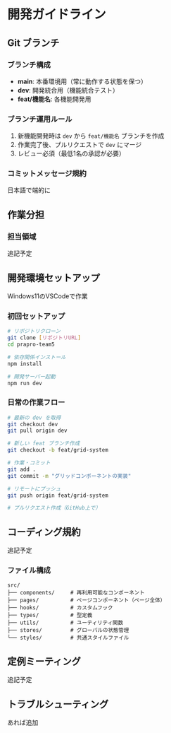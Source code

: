 # 開発ガイドライン

## Git ブランチ

### ブランチ構成
- **main**: 本番環境用（常に動作する状態を保つ）
- **dev**: 開発統合用（機能統合テスト）
- **feat/機能名**: 各機能開発用

### ブランチ運用ルール
1. 新機能開発時は `dev` から `feat/機能名` ブランチを作成
2. 作業完了後、プルリクエストで `dev` にマージ
3. レビュー必須（最低1名の承認が必要）

### コミットメッセージ規約
日本語で端的に

## 作業分担

### 担当領域
追記予定

## 開発環境セットアップ
Windows11のVSCodeで作業
### 初回セットアップ
```bash
# リポジトリクローン
git clone [リポジトリURL]
cd prapro-team5

# 依存関係インストール
npm install

# 開発サーバー起動
npm run dev
```

### 日常の作業フロー
```bash
# 最新の dev を取得
git checkout dev
git pull origin dev

# 新しい feat ブランチ作成
git checkout -b feat/grid-system

# 作業・コミット
git add .
git commit -m "グリッドコンポーネントの実装"

# リモートにプッシュ
git push origin feat/grid-system

# プルリクエスト作成（GitHub上で）
```

## コーディング規約
追記予定

### ファイル構成
```
src/
├── components/     # 再利用可能なコンポーネント
├── pages/          # ページコンポーネント（ページ全体）
├── hooks/          # カスタムフック
├── types/          # 型定義
├── utils/          # ユーティリティ関数
├── stores/         # グローバルの状態管理
└── styles/         # 共通スタイルファイル
```

## 定例ミーティング
追記予定

## トラブルシューティング
あれば追加
